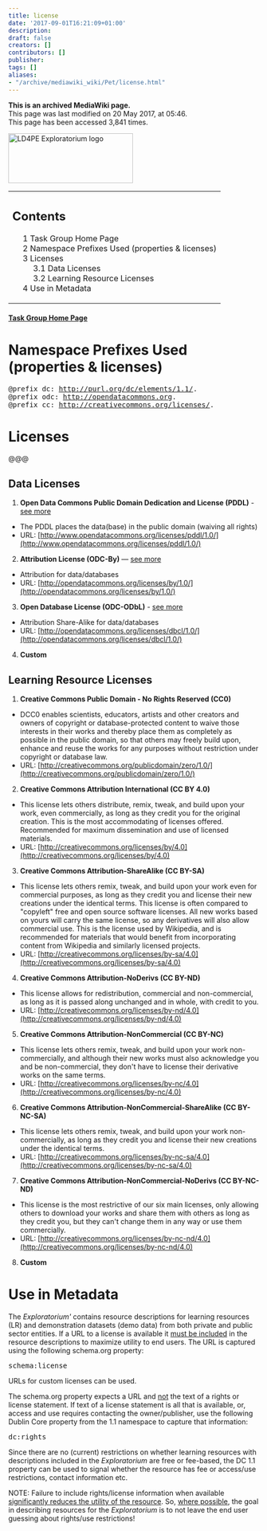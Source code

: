 ```yaml
---
title: license
date: '2017-09-01T16:21:09+01:00'
description: 
draft: false
creators: []
contributors: []
publisher: 
tags: []
aliases:
- "/archive/mediawiki_wiki/Pet/license.html"
---
```


 **This is an archived MediaWiki page.**  
This page was last modified on 20 May 2017, at 05:46.  
This page has been accessed 3,841 times.

[<img alt="LD4PE Exploratorium logo" src="/archive/mediawiki_wiki/images/Ld4pe-EX.png" width="250" height="100">](/archive/mediawiki_wiki/images/Ld4pe-EX.png "LD4PE Exploratorium logo")

<table id="toc" class="toc">
  <tr>
    <td>
      <div id="toctitle">
        <h2>Contents</h2>
      </div>
      <ul>
        <li class="toclevel-1 tocsection-1"><a href="#Task_Group_Home_Page"><span class="tocnumber">1</span> <span class="toctext">Task Group Home Page</span></a></li>
        <li class="toclevel-1 tocsection-2"><a href="#Namespace_Prefixes_Used_.28properties_.26_licenses.29"><span class="tocnumber">2</span> <span class="toctext">Namespace Prefixes Used (properties &amp; licenses)</span></a></li>
        <li class="toclevel-1 tocsection-3">
          <a href="#Licenses"><span class="tocnumber">3</span> <span class="toctext">Licenses</span></a>
          <ul>
            <li class="toclevel-2 tocsection-4"><a href="#Data_Licenses"><span class="tocnumber">3.1</span> <span class="toctext">Data Licenses</span></a></li>
            <li class="toclevel-2 tocsection-5"><a href="#Learning_Resource_Licenses"><span class="tocnumber">3.2</span> <span class="toctext">Learning Resource Licenses</span></a></li>
          </ul>
        </li>
        <li class="toclevel-1 tocsection-6"><a href="#Use_in_Metadata"><span class="tocnumber">4</span> <span class="toctext">Use in Metadata</span></a></li>
      </ul>
    </td>
  </tr>
</table>

#### [Task Group Home Page](/archive/mediawiki_wiki/Pet/ld4pe "Pet/ld4pe") 

# Namespace Prefixes Used (properties & licenses) 
<pre>@prefix dc: <a href="http://purl.org/dc/elements/1.1/" class="external free" rel="nofollow">http://purl.org/dc/elements/1.1/</a>.
@prefix odc: <a href="http://opendatacommons.org" class="external free" rel="nofollow">http://opendatacommons.org</a>.
@prefix cc: <a href="http://creativecommons.org/licenses/" class="external free" rel="nofollow">http://creativecommons.org/licenses/</a>.
</pre>
# Licenses 

@@@

## Data Licenses 

1. **Open Data Commons Public Domain Dedication and License (PDDL)** - [see more](http://opendatacommons.org/licenses/pddl/#sthash.kItJ7JK2.dpuf)
  - The PDDL places the data(base) in the public domain (waiving all rights)
  - URL: [http://www.opendatacommons.org/licenses/pddl/1.0/](http://www.opendatacommons.org/licenses/pddl/1.0/)
2. **Attribution License (ODC-By)** — [see more](http://opendatacommons.org/licenses/#sthash.IzoajFMp.dpuf)
  - Attribution for data/databases 
  - URL: [http://opendatacommons.org/licenses/by/1.0/](http://opendatacommons.org/licenses/by/1.0/)
3. **Open Database License (ODC-ODbL)** - [see more](http://opendatacommons.org/licenses/odbl/)
  - Attribution Share-Alike for data/databases 
  - URL: [http://opendatacommons.org/licenses/dbcl/1.0/](http://opendatacommons.org/licenses/dbcl/1.0/)
4. **Custom**

## Learning Resource Licenses 

1. **Creative Commons Public Domain - No Rights Reserved (CC0)**
  - DCC0 enables scientists, educators, artists and other creators and owners of copyright or database-protected content to waive those interests in their works and thereby place them as completely as possible in the public domain, so that others may freely build upon, enhance and reuse the works for any purposes without restriction under copyright or database law.
  - URL: [http://creativecommons.org/publicdomain/zero/1.0/](http://creativecommons.org/publicdomain/zero/1.0/)
2. **Creative Commons Attribution International (CC BY 4.0)**
  - This license lets others distribute, remix, tweak, and build upon your work, even commercially, as long as they credit you for the original creation. This is the most accommodating of licenses offered. Recommended for maximum dissemination and use of licensed materials.
  - URL: [http://creativecommons.org/licenses/by/4.0](http://creativecommons.org/licenses/by/4.0)
3. **Creative Commons Attribution-ShareAlike (CC BY-SA)**
  - This license lets others remix, tweak, and build upon your work even for commercial purposes, as long as they credit you and license their new creations under the identical terms. This license is often compared to "copyleft" free and open source software licenses. All new works based on yours will carry the same license, so any derivatives will also allow commercial use. This is the license used by Wikipedia, and is recommended for materials that would benefit from incorporating content from Wikipedia and similarly licensed projects. 
  - URL: [http://creativecommons.org/licenses/by-sa/4.0](http://creativecommons.org/licenses/by-sa/4.0)
4. **Creative Commons Attribution-NoDerivs (CC BY-ND)**
  - This license allows for redistribution, commercial and non-commercial, as long as it is passed along unchanged and in whole, with credit to you. 
  - URL: [http://creativecommons.org/licenses/by-nd/4.0](http://creativecommons.org/licenses/by-nd/4.0)
5. **Creative Commons Attribution-NonCommercial (CC BY-NC)**
  - This license lets others remix, tweak, and build upon your work non-commercially, and although their new works must also acknowledge you and be non-commercial, they don't have to license their derivative works on the same terms. 
  - URL: [http://creativecommons.org/licenses/by-nc/4.0](http://creativecommons.org/licenses/by-nc/4.0)
6. **Creative Commons Attribution-NonCommercial-ShareAlike (CC BY-NC-SA)**
  - This license lets others remix, tweak, and build upon your work non-commercially, as long as they credit you and license their new creations under the identical terms.
  - URL: [http://creativecommons.org/licenses/by-nc-sa/4.0](http://creativecommons.org/licenses/by-nc-sa/4.0)
7. **Creative Commons Attribution-NonCommercial-NoDerivs (CC BY-NC-ND)**
  - This license is the most restrictive of our six main licenses, only allowing others to download your works and share them with others as long as they credit you, but they can't change them in any way or use them commercially. 
  - URL: [http://creativecommons.org/licenses/by-nc-nd/4.0](http://creativecommons.org/licenses/by-nc-nd/4.0)
8. **Custom**

# Use in Metadata 

The _Exploratorium'_ contains resource descriptions for learning resources (LR) and demonstration datasets (demo data) from both private and public sector entities. If a URL to a license is available it <u>must be included</u> in the resource descriptions to maximize utility to end users. The URL is captured using the following schema.org property:

<pre>schema:license
</pre>

URLs for custom licenses can be used.

The schema.org property expects a URL and <u>not</u> the text of a rights or license statement. If text of a license statement is all that is available, or, access and use requires contacting the owner/publisher, use the following Dublin Core property from the 1.1 namespace to capture that information:

<pre>dc:rights 
</pre>

Since there are no (current) restrictions on whether learning resources with descriptions included in the _Exploratorium_ are free or fee-based, the DC 1.1 property can be used to signal whether the resource has fee or access/use restrictions, contact information etc.

NOTE: Failure to include rights/license information when available <u>significantly reduces the utility of the resource</u>. So, <u>where possible</u>, the goal in describing resources for the _Exploratorium_ is to not leave the end user guessing about rights/use restrictions!


